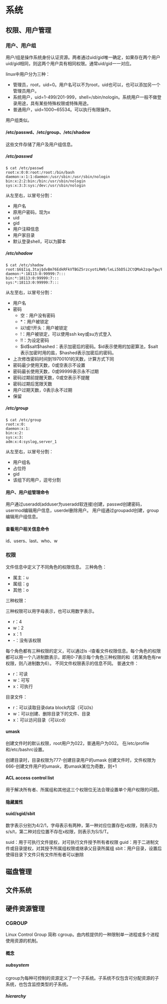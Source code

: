 # **系统**

## **权限、用户管理**

### **用户、用户组**

用户/组是操作系统身份认证资源。两者通过uid/gid唯一确定，如果存在两个用户uid/gid相同，则这两个用户具有相同权限。通常uid/gid一一对应。

linux中用户分为三种：

- 管理员，root，uid=0。用户名可以不为root，uid也可以，也可以添加另一个管理员用户。
- 系统用户，uid=1-499/201-999，shell=/sbin/nologin。系统用户一般不做登录用途，具有某些特殊权限或特殊用途。
- 普通用户，uid=1000~65534。可以执行有限操作。

用户组类似。

#### **/etc/passwd、/etc/group、/etc/shadow**

这些文件存储了用户及用户组信息。

##### **/etc/passwd**

```shell
$ cat /etc/passwd
root:x:0:0:root:/root:/bin/bash
daemon:x:1:1:daemon:/usr/sbin:/usr/sbin/nologin
bin:x:2:2:bin:/bin:/usr/sbin/nologin
sys:x:3:3:sys:/dev:/usr/sbin/nologin
```

从左至右，以冒号分割：

- 用户名
- 原用户密码，现为x
- uid
- gid
- 用户注释信息
- 用户家目录
- 默认登录shell，可以为脚本

##### **/etc/shadow**

```shell
$ cat /etc/shadow
root:$6$Iiq.3taj$dvBm76EdkRFkVTBGZ5rzcyotLRW9/leLi5bD5i2CtQMak2zqw7gw/Ptf9VmQvnz9YBaFW35URJWU9Z7fuJi3n0:18367:0:99999:7:::
daemon:*:18113:0:99999:7:::
bin:*:18113:0:99999:7:::
sys:*:18113:0:99999:7:::
```

从左至右，以冒号分割：

- 用户名
- 密码
  - 空：用户没有密码
  - *：用户被锁定
  - 以!或!!开头：用户被锁定
  - !：用户被锁定，可以使用ssh key或su方式登入
  - !!：为设定密码
  - \$id\$salt\$hashed：表示加密后的密码。\$id表示使用的加密算法，\$salt表示加密时用的盐，\$hashed表示加密后的密码。
- 上次修改密码时间到19700101的天数，计算方式下同
- 密码最少使用天数，0或空表示不设置
- 密码最长使用天数，0或99999表示永不过期
- 密码过期前提醒天数，0或空表示不提醒
- 密码过期后宽限天数
- 用户过期天数，0表示永不过期
- 保留

##### **/etc/group**

```shell
$ cat /etc/group
root:x:0:
daemon:x:1:
bin:x:2:
sys:x:3:
adm:x:4:syslog,server_1
```

从左至右，以冒号分割：

- 用户组名
- 占位符
- gid
- 该组下的用户，逗号分割

#### **用户、用户组管理命令**

用户通过useradd(adduser为useradd软连接)创建，passwd创建密码，usermod编辑用户信息，userdel删除用户。
用户组通过groupadd创建，group编辑用户组信息。

#### **查看用户相关信息命令**

id、users、last、who、w

### **权限**

文件信息中定义了不同角色的权限信息。
三种角色：

- 属主：u
- 属组：g
- 其他：o

三种权限：

三种权限可以用字母表示，也可以用数字表示。

- r：4
- w：2
- x：1
- -：没有该权限

每个角色都有三种权限的定义，可以通过ls -l查看文件权限信息。每个角色的权限都可以用一个八进制数表示，即用0-7表示每个角色三种权限的和（若某角色有rw权限，则八进制数为6）。
不同文件权限表示的信息不同。
普通文件：

- r：可读
- w：可写
- x：可执行

目录文件：

- r：可以读取目录data block内容（可以ls）
- w：可以创建、删除目录下的文件、目录
- x：可以访问目录（可以cd）

#### **umask**

创建文件时的默认权限，root用户为022，普通用户为002。
在/etc/profile和/etc/bashrc设置。

创建目录时，目录权限为777-创建目录用户的umask
创建文件时，文件权限为666-创建文件用户的umask，若umask某位为奇数，则+1

#### **ACL access control list**

用于解决所有者、所属组和其他这三个权限位无法合理设置单个用户权限的问题。

#### **隐藏属性**

#### **suid/sgid/sbit**

数字表示分别为4/2/1，字母表示有两种，第一种对应位置存在x权限，则表示为s/s/t，第二种对应位置不存在x权限，则表示为S/S/T。

suid：用于可执行文件提权，对可执行文件授予所有者权限
guid：用于二进制文件或目录提权，对其授予所属组权限或继承父目录所属组
sbit：用户目录，设置后使得目录下文件只有文件所有者可以删除

## 磁盘管理



## 文件系统



## **硬件资源管理**

### **CGROUP**

Linux Control Group 简称 cgroup。由内核提供的一种限制单一进程或多个进程使用资源的机制。

#### **概念**

##### **subsystem**

cgroup为每种可控制的资源定义了一个子系统。子系统不仅包含可分配资源的子系统，也包含监控类型的子系统。

##### **hierarchy**


